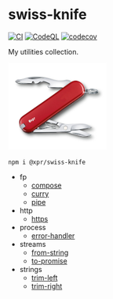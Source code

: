 # swiss-knife

[![CI](https://github.com/ziv/swiss-knife/actions/workflows/main.yml/badge.svg)](https://github.com/ziv/swiss-knife/actions/workflows/main.yml)
[![CodeQL](https://github.com/ziv/swiss-knife/actions/workflows/codeql-analysis.yml/badge.svg)](https://github.com/ziv/swiss-knife/actions/workflows/codeql-analysis.yml)
[![codecov](https://codecov.io/gh/ziv/swiss-knife/branch/main/graph/badge.svg?token=R4CB8YJ18S)](https://codecov.io/gh/ziv/swiss-knife)

My utilities collection.

![](assets/xpr.png)

```shell
npm i @xpr/swiss-knife
```

* fp
    * [compose](src/fp/compose.md)
    * [curry](src/fp/curry.ts)
    * [pipe](src/fp/pipe.md)
* http
    * [https](src/http/https.md)
* process
    * [error-handler](src/process/error-handler.md)
* streams
    * [from-string](src/streams/from-string.md)
    * [to-promise](src/streams/from-string.md)
* strings
    * [trim-left](src/strings/trim-left.ts)
    * [trim-right](src/strings/trim-right.ts)

